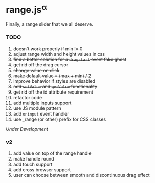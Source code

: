 # range.js<sup>α</sup>
Finally, a range slider that we all deserve.

### TODO

1. ~~doesn't work properly if min != 0~~
2. adjust range width and height values in css
3. ~~find a better solution for a `dragstart` event fake ghost~~
4. ~~get rid off the drag cursor~~
6. ~~change value on click~~
7. ~~make default value = (max + min) / 2~~
8. improve behavior if styles are disabled
9. ~~add `setValue` and `getValue` functionality~~
11. get rid off the id attribute requirement
12. refactor code
13. add multiple inputs support
14. use JS module pattern
15. add `oninput` event handler
16. use _range (or other) prefix for CSS classes

_Under Development_


### v2

1. add value on top of the range handle
2. make handle round
3. add touch support
4. add cross browser support
5. user can choose between smooth and discontinuous drag effect

